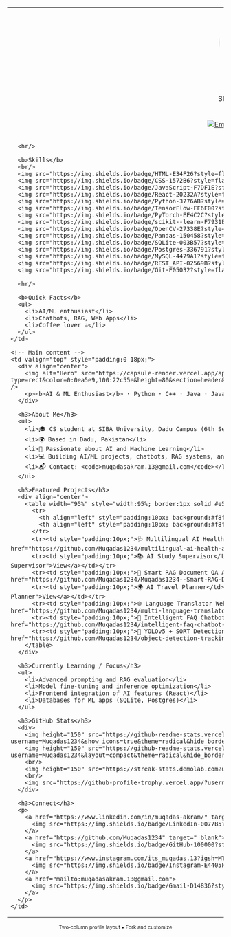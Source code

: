 <!-- Two-column profile layout: Sidebar (left) + Content (right) -->

<table width="100%" style="table-layout:fixed; width:100%;">
  <tr>
    <!-- Sidebar -->
    <td width="280" valign="top" style="vertical-align:top;">
      <div align="center">
        <img src="https://github.com/Muqadas1234.png" width="160" style="border-radius:50%" alt="Muqadas avatar" />
        <br/>
        <br/>
        <b>Muqadas Akram</b>
        <br/>
        SIBA '26 · CS Student
        <br/>
        Dadu, Pakistan
        <br/>
        <br/>
        <a href="mailto:muqadasakram.13@gmail.com">
          <img alt="Email" src="https://img.shields.io/badge/Email-DB4437?style=flat&logo=gmail&logoColor=white" />
        </a>
        <a href="https://www.linkedin.com/in/muqadas-akram/">
          <img alt="LinkedIn" src="https://img.shields.io/badge/LinkedIn-0A66C2?style=flat&logo=linkedin&logoColor=white" />
        </a>
        <a href="https://github.com/Muqadas1234">
          <img alt="GitHub" src="https://img.shields.io/badge/GitHub-181717?style=flat&logo=github&logoColor=white" />
        </a>
        <br/>
        <img alt="views" src="https://komarev.com/ghpvc/?username=Muqadas1234&label=Views&color=0ea5e9&style=flat" />
      </div>

      <hr/>

      <b>Skills</b>
      <br/>
      <img src="https://img.shields.io/badge/HTML-E34F26?style=flat&logo=html5&logoColor=white" />
      <img src="https://img.shields.io/badge/CSS-1572B6?style=flat&logo=css3&logoColor=white" />
      <img src="https://img.shields.io/badge/JavaScript-F7DF1E?style=flat&logo=javascript&logoColor=000" />
      <img src="https://img.shields.io/badge/React-20232A?style=flat&logo=react&logoColor=61DAFB" />
      <img src="https://img.shields.io/badge/Python-3776AB?style=flat&logo=python&logoColor=white" />
      <img src="https://img.shields.io/badge/TensorFlow-FF6F00?style=flat&logo=tensorflow&logoColor=white" />
      <img src="https://img.shields.io/badge/PyTorch-EE4C2C?style=flat&logo=pytorch&logoColor=white" />
      <img src="https://img.shields.io/badge/scikit--learn-F7931E?style=flat&logo=scikitlearn&logoColor=white" />
      <img src="https://img.shields.io/badge/OpenCV-27338E?style=flat&logo=opencv&logoColor=white" />
      <img src="https://img.shields.io/badge/Pandas-150458?style=flat&logo=pandas&logoColor=white" />
      <img src="https://img.shields.io/badge/SQLite-003B57?style=flat&logo=sqlite&logoColor=white" />
      <img src="https://img.shields.io/badge/Postgres-336791?style=flat&logo=postgresql&logoColor=white" />
      <img src="https://img.shields.io/badge/MySQL-4479A1?style=flat&logo=mysql&logoColor=white" />
      <img src="https://img.shields.io/badge/REST_API-02569B?style=flat&logo=fastapi&logoColor=white" />
      <img src="https://img.shields.io/badge/Git-F05032?style=flat&logo=git&logoColor=white" />

      <hr/>

      <b>Quick Facts</b>
      <ul>
        <li>AI/ML enthusiast</li>
        <li>Chatbots, RAG, Web Apps</li>
        <li>Coffee lover ☕</li>
      </ul>
    </td>

    <!-- Main content -->
    <td valign="top" style="padding:0 18px;">
      <div align="center">
        <img alt="Hero" src="https://capsule-render.vercel.app/api?type=rect&color=0:0ea5e9,100:22c55e&height=80&section=header&text=Muqadas%20Akram&fontColor=ffffff&fontSize=38&fontAlign=50&fontAlignY=55" />
        <p><b>AI & ML Enthusiast</b> · Python · C++ · Java · JavaScript · Web Development</p>
      </div>

      <h3>About Me</h3>
      <ul>
        <li>🎓 CS student at SIBA University, Dadu Campus (6th Semester)</li>
        <li>🌍 Based in Dadu, Pakistan</li>
        <li>🤖 Passionate about AI and Machine Learning</li>
        <li>💻 Building AI/ML projects, chatbots, RAG systems, and web apps</li>
        <li>📬 Contact: <code>muqadasakram.13@gmail.com</code></li>
      </ul>

      <h3>Featured Projects</h3>
      <div align="center">
        <table width="95%" style="width:95%; border:1px solid #e5e7eb; border-radius:8px; background:#ffffff;">
          <tr>
            <th align="left" style="padding:10px; background:#f8fafc;">Project</th>
            <th align="left" style="padding:10px; background:#f8fafc;">Repository</th>
          </tr>
          <tr><td style="padding:10px;">🩺 Multilingual AI Health Assistant</td><td style="padding:10px;"><a href="https://github.com/Muqadas1234/multilingual-ai-health-assistant">View</a></td></tr>
          <tr><td style="padding:10px;">📚 AI Study Supervisor</td><td style="padding:10px;"><a href="https://github.com/Muqadas1234/AI-Study-Supervisor">View</a></td></tr>
          <tr><td style="padding:10px;">🧠 Smart RAG Document QA Assistant</td><td style="padding:10px;"><a href="https://github.com/Muqadas1234/Muqadas1234--Smart-RAG-Document-QA-Assistant-">View</a></td></tr>
          <tr><td style="padding:10px;">🌍 AI Travel Planner</td><td style="padding:10px;"><a href="https://github.com/Muqadas1234/AI-Travel-Planner">View</a></td></tr>
          <tr><td style="padding:10px;">🌐 Language Translator Web App</td><td style="padding:10px;"><a href="https://github.com/Muqadas1234/multi-language-translator-tool">View</a></td></tr>
          <tr><td style="padding:10px;">💬 Intelligent FAQ Chatbot (NLTK)</td><td style="padding:10px;"><a href="https://github.com/Muqadas1234/intelligent-faq-chatbot-nltk">View</a></td></tr>
          <tr><td style="padding:10px;">🎯 YOLOv5 + SORT Detection & Tracking</td><td style="padding:10px;"><a href="https://github.com/Muqadas1234/object-detection-tracking-using-yolo">View</a></td></tr>
        </table>
      </div>

      <h3>Currently Learning / Focus</h3>
      <ul>
        <li>Advanced prompting and RAG evaluation</li>
        <li>Model fine‑tuning and inference optimization</li>
        <li>Frontend integration of AI features (React)</li>
        <li>Databases for ML apps (SQLite, Postgres)</li>
      </ul>

      <h3>GitHub Stats</h3>
      <div>
        <img height="150" src="https://github-readme-stats.vercel.app/api?username=Muqadas1234&show_icons=true&theme=radical&hide_border=true" />
        <img height="150" src="https://github-readme-stats.vercel.app/api/top-langs/?username=Muqadas1234&layout=compact&theme=radical&hide_border=true" />
        <br/>
        <img height="150" src="https://streak-stats.demolab.com?user=Muqadas1234&theme=radical&hide_border=true" />
        <br/>
        <img src="https://github-profile-trophy.vercel.app/?username=Muqadas1234&theme=radical&no-frame=true&no-bg=true&row=1&column=7" />
      </div>

      <h3>Connect</h3>
      <p>
        <a href="https://www.linkedin.com/in/muqadas-akram/" target="_blank">
          <img src="https://img.shields.io/badge/LinkedIn-0077B5?style=for-the-badge&logo=linkedin&logoColor=white" />
        </a>
        <a href="https://github.com/Muqadas1234" target="_blank">
          <img src="https://img.shields.io/badge/GitHub-100000?style=for-the-badge&logo=github&logoColor=white" />
        </a>
        <a href="https://www.instagram.com/its_muqadas.13?igsh=MTNlZmF1MThnYnB0dQ==" target="_blank">
          <img src="https://img.shields.io/badge/Instagram-E4405F?style=for-the-badge&logo=instagram&logoColor=white" />
        </a>
        <a href="mailto:muqadasakram.13@gmail.com">
          <img src="https://img.shields.io/badge/Gmail-D14836?style=for-the-badge&logo=gmail&logoColor=white" />
        </a>
      </p>
    </td>
  </tr>
</table>

<div align="center">
  <sub>Two‑column profile layout • Fork and customize</sub>
</div>
